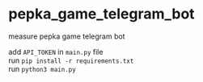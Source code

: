 # pepka_game_telegram_bot
measure pepka game telegram bot

add `API_TOKEN` in `main.py` file<br />
run `pip install -r requirements.txt`<br />
run `python3 main.py`
